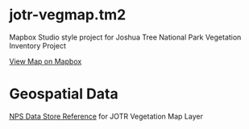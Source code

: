 jotr-vegmap.tm2
===========================
Mapbox Studio style project for Joshua Tree National Park Vegetation Inventory Project

[View Map on Mapbox](https://api.tiles.mapbox.com/v4/ryanjhodge.23f33aa8/page.html?access_token=pk.eyJ1Ijoicnlhbmpob2RnZSIsImEiOiJ5clRfMjRRIn0.KldXlC8cT9zpaQGY_YSOGQ#11/33.8747/-115.8893)

# Geospatial Data
[NPS Data Store Reference](https://irma.nps.gov/App/Reference/Profile/2215774) for JOTR Vegetation Map Layer
